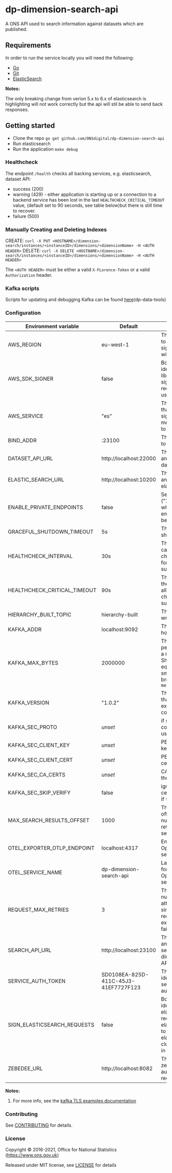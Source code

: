 # dp-dimension-search-api

A ONS API used to search information against datasets which are published.

## Requirements

In order to run the service locally you will need the following:
- [Go](https://golang.org/doc/install)
- [Git](https://git-scm.com/downloads)
- [ElasticSearch](https://www.elastic.co/guide/en/elasticsearch/reference/5.4/index.html)

**Notes:**

The only breaking change from verion 5.x to 6.x of elasticsearch is highlighting will
not work correctly but the api will stil be able to send back responses.

## Getting started

* Clone the repo `go get github.com/ONSdigital/dp-dimension-search-api`
* Run elasticsearch
* Run the application `make debug`

### Healthcheck

The endpoint `/health` checks all backing services, e.g. elasticsearch, dataset API:

- success (200)
- warning (429) - either application is starting up or a connection to a backend service 
    has been lost in the last `HEALTHCHECK_CRITICAL_TIMEOUT` value, (default set to 90 seconds, 
    see table below)but there is still time to recover.
- failure (500)


### Manually Creating and Deleting Indexes

CREATE: `curl -X PUT <HOSTNAME>/dimension-search/instances/<instanceID>/dimensions/<dimensionName> -H <AUTH HEADER>`
DELETE: `curl -X DELETE <HOSTNAME>/dimension-search/instances/<instanceID>/dimensions/<dimensionName> -H <AUTH HEADER>`

The `<AUTH HEADER>` must be either a valid `X-FLorence-Token` or a valid `Authorization` header.

### Kafka scripts

Scripts for updating and debugging Kafka can be found [here](https://github.com/ONSdigital/dp-data-tools)(dp-data-tools)

### Configuration

| Environment variable         | Default                              | Description
| ---------------------------- | -------------------------------------| -----------
| AWS_REGION                   | eu-west-1                            | The AWS region to use when signing requests with AWS SDK
| AWS_SDK_SIGNER               | false                                | Boolean flag to identify which library to use to sign elasticsearch requests, if true use the AWS SDK
| AWS_SERVICE                  | "es"                                 | The aws service that the AWS SDK signing mechanism needs to sign a request
| BIND_ADDR                    | :23100                               | The host and port to bind to
| DATASET_API_URL              | http://localhost:22000               | The host name and port for the dataset API
| ELASTIC_SEARCH_URL           | http://localhost:10200               | The host name and port for elasticsearch
| ENABLE_PRIVATE_ENDPOINTS     | false                                | Set true ("1","t","true") when private endpoints should be accessible
| GRACEFUL_SHUTDOWN_TIMEOUT    | 5s                                   | The graceful shutdown timeout
| HEALTHCHECK_INTERVAL         | 30s                                  | The time between calling the health check endpoint for check subsystems
| HEALTHCHECK_CRITICAL_TIMEOUT | 90s                                  | The timeout that the health check allows for checked subsystems
| HIERARCHY_BUILT_TOPIC        | hierarchy-built                      | The kafka topic to write messages to
| KAFKA_ADDR                   | localhost:9092                       | The list of kafka hosts
| KAFKA_MAX_BYTES              | 2000000                              | The maximum permitted size of a message. Should be set equal to or smaller than the broker's `message.max.bytes`
| KAFKA_VERSION                | "1.0.2"                              | The kafka version that this service expects to connect to
| KAFKA_SEC_PROTO              | _unset_                              | if set to `TLS`, kafka connections will use TLS [[1]](#notes_1)
| KAFKA_SEC_CLIENT_KEY         | _unset_                              | PEM for the client key [[1]](#notes_1)
| KAFKA_SEC_CLIENT_CERT        | _unset_                              | PEM for the client certificate [[1]](#notes_1)
| KAFKA_SEC_CA_CERTS           | _unset_                              | CA cert chain for the server cert [[1]](#notes_1)
| KAFKA_SEC_SKIP_VERIFY        | false                                | ignores server certificate issues if `true` [[1]](#notes_1)
| MAX_SEARCH_RESULTS_OFFSET    | 1000                                 | The maximum offset for the number of results returned by search query
| OTEL_EXPORTER_OTLP_ENDPOINT  | localhost:4317                       | Endpoint for OpenTelemetry service
| OTEL_SERVICE_NAME            | dp-dimension-search-api              | Label of service for OpenTelemetry service
| REQUEST_MAX_RETRIES          | 3                                    | The maximum number of attempts for a single http request due to external service failure
| SEARCH_API_URL               | http://localhost:23100               | The host name and port for this service, dimension search API
| SERVICE_AUTH_TOKEN           | SD0108EA-825D-411C-45J3-41EF7727F123 | The token used to identify this service when authenticating
| SIGN_ELASTICSEARCH_REQUESTS  | false                                | Boolean flag to identify whether elasticsearch requests via elastic API need to be signed if elasticsearch cluster is running in aws
| ZEBEDEE_URL                  | http://localhost:8082                | The URL to zebedee, used to authenticate requests

**Notes:**

1. <a name="notes_1">For more info, see the [kafka TLS examples documentation](https://github.com/ONSdigital/dp-kafka/tree/main/examples#tls)</a>

### Contributing

See [CONTRIBUTING](CONTRIBUTING.md) for details.

### License

Copyright © 2016-2021, Office for National Statistics (https://www.ons.gov.uk)

Released under MIT license, see [LICENSE](LICENSE.md) for details